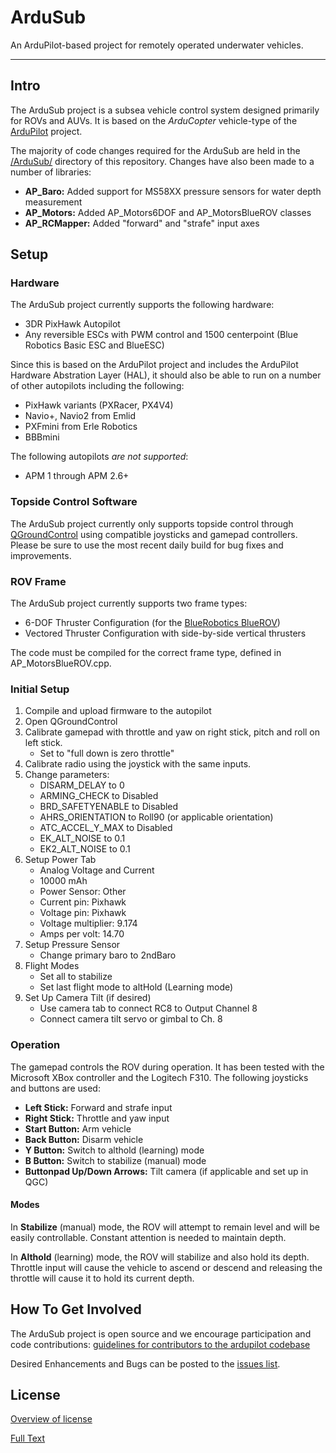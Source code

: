 ArduSub
=======

An ArduPilot-based project for remotely operated underwater vehicles.

*****

## Intro ##

The ArduSub project is a subsea vehicle control system designed primarily for ROVs and AUVs. It is based on the *ArduCopter* vehicle-type of the [ArduPilot](https://github.com/diydrones/ardupilot) project. 

The majority of code changes required for the ArduSub are held in the [/ArduSub/](/ArduSub/) directory of this repository. Changes have also been made to a number of libraries:

- **AP_Baro:** Added support for MS58XX pressure sensors for water depth measurement
- **AP_Motors:** Added AP_Motors6DOF and AP_MotorsBlueROV classes 
- **AP_RCMapper:** Added "forward" and "strafe" input axes

## Setup ##

### Hardware ###

The ArduSub project currently supports the following hardware:

- 3DR PixHawk Autopilot
- Any reversible ESCs with PWM control and 1500 centerpoint (Blue Robotics Basic ESC and BlueESC)

Since this is based on the ArduPilot project and includes the ArduPilot Hardware Abstration Layer (HAL), it should also be able to run on a number of other autopilots including the following:

- PixHawk variants (PXRacer, PX4V4)
- Navio+, Navio2 from Emlid
- PXFmini from Erle Robotics
- BBBmini

The following autopilots *are not supported*:

- APM 1 through APM 2.6+

### Topside Control Software ###

The ArduSub project currently only supports topside control through [QGroundControl](http://www.qgroundcontrol.org/) using compatible joysticks and gamepad controllers. Please be sure to use the most recent daily build for bug fixes and improvements.

### ROV Frame ###

The ArduSub project currently supports two frame types:

- 6-DOF Thruster Configuration (for the [BlueRobotics BlueROV](http://bluerobotics.com/store/rov/bluerov/))
- Vectored Thruster Configuration with side-by-side vertical thrusters

The code must be compiled for the correct frame type, defined in AP_MotorsBlueROV.cpp.

### Initial Setup ###

1. Compile and upload firmware to the autopilot
2. Open QGroundControl
3. Calibrate gamepad with throttle and yaw on right stick, pitch and roll on left stick.
	- Set to "full down is zero throttle"
4. Calibrate radio using the joystick with the same inputs.
5. Change parameters:
	- DISARM_DELAY to 0
	- ARMING_CHECK to Disabled
	- BRD_SAFETYENABLE to Disabled
	- AHRS_ORIENTATION to Roll90 (or applicable orientation)
	- ATC_ACCEL_Y_MAX to Disabled
	- EK_ALT_NOISE to 0.1
	- EK2_ALT_NOISE to 0.1
6. Setup Power Tab
	- Analog Voltage and Current
	- 10000 mAh
	- Power Sensor: Other
	- Current pin: Pixhawk
	- Voltage pin: Pixhawk
	- Voltage multiplier: 9.174
	- Amps per volt: 14.70
7. Setup Pressure Sensor
	- Change primary baro to 2ndBaro
8. Flight Modes
	- Set all to stabilize
	- Set last flight mode to altHold (Learning mode)
9. Set Up Camera Tilt (if desired)
	- Use camera tab to connect RC8 to Output Channel 8
	- Connect camera tilt servo or gimbal to Ch. 8

### Operation ###

The gamepad controls the ROV during operation. It has been tested with the Microsoft XBox controller and the Logitech F310. The following joysticks and buttons are used:

- **Left Stick:** Forward and strafe input
- **Right Stick:** Throttle and yaw input
- **Start Button:** Arm vehicle
- **Back Button:** Disarm vehicle
- **Y Button:** Switch to althold (learning) mode
- **B Button:** Switch to stabilize (manual) mode
- **Buttonpad Up/Down Arrows:** Tilt camera (if applicable and set up in QGC)

#### Modes ####

In **Stabilize** (manual) mode, the ROV will attempt to remain level and will be easily controllable. Constant attention is needed to maintain depth.

In **Althold** (learning) mode, the ROV will stabilize and also hold its depth. Throttle input will cause the vehicle to ascend or descend and releasing the throttle will cause it to hold its current depth.

## How To Get Involved ##

The ArduSub project is open source and we encourage participation and code contributions: [guidelines for contributors to the ardupilot codebase](http://dev.ardupilot.com/wiki/guidelines-for-contributors-to-the-apm-codebase)

Desired Enhancements and Bugs can be posted to the [issues list](https://github.com/bluerobotics/ardupilot/issues).

## License ##
[Overview of license](http://dev.ardupilot.com/wiki/license-gplv3)

[Full Text](https://github.com/bluerobotics/ardupilot/blob/master/COPYING.txt)
